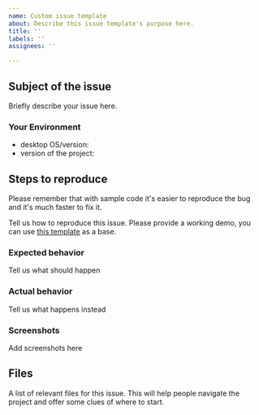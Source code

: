 ```yaml
---
name: Custom issue template
about: Describe this issue template's purpose here.
title: ''
labels: ''
assignees: ''

---
```


## Subject of the issue

Briefly describe your issue here. 

### Your Environment

- desktop OS/version:
- version of the project:

## Steps to reproduce

Please remember that with sample code it's easier to reproduce the bug and it's much faster to fix it. 

Tell us how to reproduce this issue. Please provide a working demo, you can use [this template](https://plnkr.co/edit/XorWgI?p=preview&preview) as a base.

### Expected behavior

Tell us what should happen 

### Actual behavior

Tell us what happens instead

### Screenshots

Add screenshots here
## Files

A list of relevant files for this issue. This will help people navigate the project and offer some clues of where to start.
